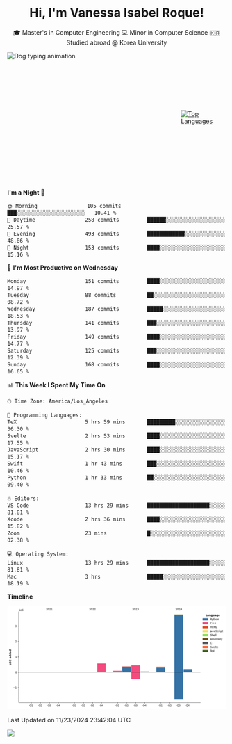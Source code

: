 <h1 align="center">Hi, I'm Vanessa Isabel Roque!</h1>

<p align="center"> 🎓 Master's in Computer Engineering 💻 Minor in Computer Science 🇰🇷 Studied abroad @ Korea University <br></p>
<div style="display: flex; justify-content: center; align-items: center;">
  <img src="https://cdn.dribbble.com/users/859807/screenshots/6284055/benny_typing_1.gif" width="400" height="300" alt="Dog typing animation">
  <a href="https://github.com/anuraghazra/github-readme-stats">
    <img src="https://github-readme-stats.vercel.app/api/top-langs/?username=vroque19" alt="Top Languages" width="400" height="300">
  </a>
</div>

 
<!--START_SECTION:waka-->
**I'm a Night 🦉** 

```text
🌞 Morning                105 commits         ███░░░░░░░░░░░░░░░░░░░░░░   10.41 % 
🌆 Daytime                258 commits         ██████░░░░░░░░░░░░░░░░░░░   25.57 % 
🌃 Evening                493 commits         ████████████░░░░░░░░░░░░░   48.86 % 
🌙 Night                  153 commits         ████░░░░░░░░░░░░░░░░░░░░░   15.16 % 
```
📅 **I'm Most Productive on Wednesday** 

```text
Monday                   151 commits         ████░░░░░░░░░░░░░░░░░░░░░   14.97 % 
Tuesday                  88 commits          ██░░░░░░░░░░░░░░░░░░░░░░░   08.72 % 
Wednesday                187 commits         █████░░░░░░░░░░░░░░░░░░░░   18.53 % 
Thursday                 141 commits         ███░░░░░░░░░░░░░░░░░░░░░░   13.97 % 
Friday                   149 commits         ████░░░░░░░░░░░░░░░░░░░░░   14.77 % 
Saturday                 125 commits         ███░░░░░░░░░░░░░░░░░░░░░░   12.39 % 
Sunday                   168 commits         ████░░░░░░░░░░░░░░░░░░░░░   16.65 % 
```


📊 **This Week I Spent My Time On** 

```text
🕑︎ Time Zone: America/Los_Angeles

💬 Programming Languages: 
TeX                      5 hrs 59 mins       █████████░░░░░░░░░░░░░░░░   36.30 % 
Svelte                   2 hrs 53 mins       ████░░░░░░░░░░░░░░░░░░░░░   17.55 % 
JavaScript               2 hrs 30 mins       ████░░░░░░░░░░░░░░░░░░░░░   15.17 % 
Swift                    1 hr 43 mins        ███░░░░░░░░░░░░░░░░░░░░░░   10.46 % 
Python                   1 hr 33 mins        ██░░░░░░░░░░░░░░░░░░░░░░░   09.40 % 

🔥 Editors: 
VS Code                  13 hrs 29 mins      ████████████████████░░░░░   81.81 % 
Xcode                    2 hrs 36 mins       ████░░░░░░░░░░░░░░░░░░░░░   15.82 % 
Zoom                     23 mins             █░░░░░░░░░░░░░░░░░░░░░░░░   02.38 % 

💻 Operating System: 
Linux                    13 hrs 29 mins      ████████████████████░░░░░   81.81 % 
Mac                      3 hrs               █████░░░░░░░░░░░░░░░░░░░░   18.19 % 
```

**Timeline**

![Lines of Code chart](https://raw.githubusercontent.com/vroque19/vroque19/main/assets/bar_graph.png)


 Last Updated on 11/23/2024 23:42:04 UTC
<!--END_SECTION:waka-->
![](https://komarev.com/ghpvc/?username=vroque19&color=b2a3dc&style=flat-square)
